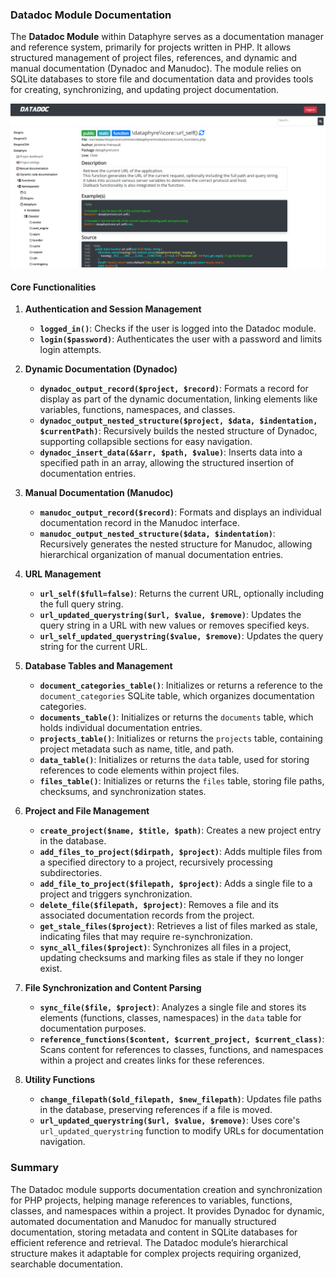 ### Datadoc Module Documentation

The **Datadoc Module** within Dataphyre serves as a documentation manager and reference system, primarily for projects written in PHP. It allows structured management of project files, references, and dynamic and manual documentation (Dynadoc and Manudoc). The module relies on SQLite databases to store file and documentation data and provides tools for creating, synchronizing, and updating project documentation.

![Dataphyre Datadoc Function Documentation Example](Datadoc_Function_Example.png "Dataphyre Datadoc Function Documentation Example")

#### Core Functionalities

1. **Authentication and Session Management**
   - **`logged_in()`**: Checks if the user is logged into the Datadoc module.
   - **`login($password)`**: Authenticates the user with a password and limits login attempts.

2. **Dynamic Documentation (Dynadoc)**
   - **`dynadoc_output_record($project, $record)`**: Formats a record for display as part of the dynamic documentation, linking elements like variables, functions, namespaces, and classes.
   - **`dynadoc_output_nested_structure($project, $data, $indentation, $currentPath)`**: Recursively builds the nested structure of Dynadoc, supporting collapsible sections for easy navigation.
   - **`dynadoc_insert_data(&$arr, $path, $value)`**: Inserts data into a specified path in an array, allowing the structured insertion of documentation entries.

3. **Manual Documentation (Manudoc)**
   - **`manudoc_output_record($record)`**: Formats and displays an individual documentation record in the Manudoc interface.
   - **`manudoc_output_nested_structure($data, $indentation)`**: Recursively generates the nested structure for Manudoc, allowing hierarchical organization of manual documentation entries.

4. **URL Management**
   - **`url_self($full=false)`**: Returns the current URL, optionally including the full query string.
   - **`url_updated_querystring($url, $value, $remove)`**: Updates the query string in a URL with new values or removes specified keys.
   - **`url_self_updated_querystring($value, $remove)`**: Updates the query string for the current URL.

5. **Database Tables and Management**
   - **`document_categories_table()`**: Initializes or returns a reference to the `document_categories` SQLite table, which organizes documentation categories.
   - **`documents_table()`**: Initializes or returns the `documents` table, which holds individual documentation entries.
   - **`projects_table()`**: Initializes or returns the `projects` table, containing project metadata such as name, title, and path.
   - **`data_table()`**: Initializes or returns the `data` table, used for storing references to code elements within project files.
   - **`files_table()`**: Initializes or returns the `files` table, storing file paths, checksums, and synchronization states.

6. **Project and File Management**
   - **`create_project($name, $title, $path)`**: Creates a new project entry in the database.
   - **`add_files_to_project($dirpath, $project)`**: Adds multiple files from a specified directory to a project, recursively processing subdirectories.
   - **`add_file_to_project($filepath, $project)`**: Adds a single file to a project and triggers synchronization.
   - **`delete_file($filepath, $project)`**: Removes a file and its associated documentation records from the project.
   - **`get_stale_files($project)`**: Retrieves a list of files marked as stale, indicating files that may require re-synchronization.
   - **`sync_all_files($project)`**: Synchronizes all files in a project, updating checksums and marking files as stale if they no longer exist.

7. **File Synchronization and Content Parsing**
   - **`sync_file($file, $project)`**: Analyzes a single file and stores its elements (functions, classes, namespaces) in the `data` table for documentation purposes.
   - **`reference_functions($content, $current_project, $current_class)`**: Scans content for references to classes, functions, and namespaces within a project and creates links for these references.

8. **Utility Functions**
   - **`change_filepath($old_filepath, $new_filepath)`**: Updates file paths in the database, preserving references if a file is moved.
   - **`url_updated_querystring($url, $value, $remove)`**: Uses core's `url_updated_querystring` function to modify URLs for documentation navigation.

### Summary

The Datadoc module supports documentation creation and synchronization for PHP projects, helping manage references to variables, functions, classes, and namespaces within a project. It provides Dynadoc for dynamic, automated documentation and Manudoc for manually structured documentation, storing metadata and content in SQLite databases for efficient reference and retrieval. The Datadoc module’s hierarchical structure makes it adaptable for complex projects requiring organized, searchable documentation.